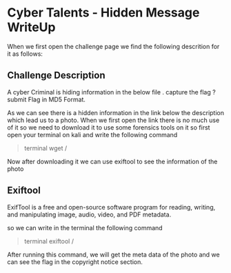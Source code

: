 # Cyber Talents - Hidden Message WriteUp

When we first open the challenge page we find the following descrition for it as follows:

## Challenge Description
A cyber Criminal is hiding information in the below file . capture the flag ? submit Flag in MD5 Format.

As we can see there is a hidden information in the link below the description which lead us to a photo.
When we first open the link there is no much use of it so we need to download it to use some forensics tools on it so  first open your terminal on kali
and write the following command

>terminal
 wget /<link of the photo/>


Now after downloading it we can use exiftool to see the information of the photo

## Exiftool
ExifTool is a free and open-source software program for reading, writing, and manipulating image, audio, video, and PDF metadata.

so we can write in the terminal the following command

>terminal
 exiftool /<name of the photo/>


After running this command, we will get the meta data of the photo and we can see the flag in the copyright notice section.
